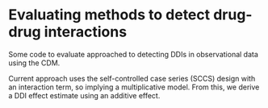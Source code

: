 Evaluating methods to detect drug-drug interactions
===================================================

Some code to evaluate approached to detecting DDIs in observational data using the CDM.

Current approach uses the self-controlled case series (SCCS) design with an interaction term, so implying a multiplicative model. From this, we derive a DDI effect estimate using an additive effect.
